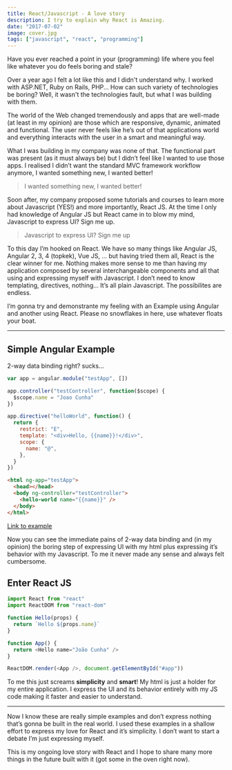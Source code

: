 ```yaml
---
title: React/Javascript - A love story
description: I try to explain why React is Amazing.
date: "2017-07-02"
image: cover.jpg
tags: ["javascript", "react", "programming"]
---
```


Have you ever reached a point in your (programming) life where you feel like whatever you do feels boring and stale?

Over a year ago I felt a lot like this and I didn't understand why. I worked with ASP.NET, Ruby on Rails, PHP...
How can such variety of technologies be boring? Well, it wasn't the technologies fault, but what I was building with them.

The world of the Web changed tremendously and apps that are well-made (at least in my opinion) are those which are responsive, dynamic, animated and functional. The user never feels like he’s out of that applications world and everything interacts with the user in a smart and meaningful way.

What I was building in my company was none of that. The functional part was present (as it must always be) but I didn’t feel like I wanted to use those apps. I realised I didn’t want the standard MVC framework workflow anymore, I wanted something new, I wanted better!

> I wanted something new, I wanted better!

Soon after, my company proposed some tutorials and courses to learn more about Javascript (YES!) and more importantly, React JS. At the time I only had knowledge of Angular JS but React came in to blow my mind, Javascript to express UI? Sign me up.

> Javascript to express UI? Sign me up

To this day I’m hooked on React. We have so many things like Angular JS, Angular 2, 3, 4 (topkek), Vue JS, … but having tried them all, React is the clear winner for me. Nothing makes more sense to me than having my application composed by several interchangeable components and all that using and expressing myself with Javascript. I don’t need to know templating, directives, nothing… It’s all plain Javascript. The possibilites are endless.

I’m gonna try and demonstrante my feeling with an Example using Angular and another using React. Please no snowflakes in here, use whatever floats your boat.

---

## Simple Angular Example

2-way data binding right? sucks...

```javascript
var app = angular.module("testApp", [])

app.controller("testController", function($scope) {
  $scope.name = "Joao Cunha"
})

app.directive("helloWorld", function() {
  return {
    restrict: "E",
    template: "<div>Hello, {{name}}!</div>",
    scope: {
      name: "@",
    },
  }
})
```

```html
<html ng-app="testApp">
  <head></head>
  <body ng-controller="testController">
    <hello-world name="{{name}}" />
  </body>
</html>
```

[Link to example](https://codepen.io/Lokuzt/embed/owqmXv)

Now you can see the immediate pains of 2-way data binding and (in my opinion) the boring step of expressing UI with my html plus expressing it’s behavior with my Javascript. To me it never made any sense and always felt cumbersome.

## Enter React JS

```javascript
import React from "react"
import ReactDOM from "react-dom"

function Hello(props) {
  return `Hello ${props.name}`
}

function App() {
  return <Hello name="João Cunha" />
}

ReactDOM.render(<App />, document.getElementById("#app"))
```

To me this just screams **simplicity** and **smart**! My html is just a holder for my entire application. I express the UI and its behavior entirely with my JS code making it faster and easier to understand.

---

Now I know these are really simple examples and don’t express nothing that’s gonna be built in the real world. I used these examples in a shallow effort to express my love for React and it’s simplicity. I don’t want to start a debate I’m just expressing myself.

This is my ongoing love story with React and I hope to share many more things in the future built with it (got some in the oven right now).
